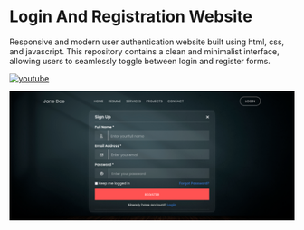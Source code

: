 # Login And Registration Website

Responsive and modern user authentication website built using html, css, and javascript. This repository contains a clean and minimalist interface, allowing users to seamlessly toggle between login and register forms. 

[![youtube](https://img.shields.io/badge/YouTube-red?style=for-the-badge&logo=youtube&logoColor=white)](https://youtu.be/q1EJEBQWUIA)

![Logo](https://raw.githubusercontent.com/codzsword/login-register-website/main/login-register-website-demo.png)

